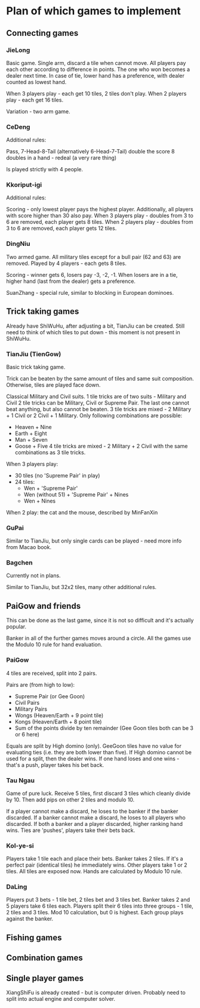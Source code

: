 # Plan of which games to implement

## Connecting games

### JieLong

Basic game.
Single arm, discard a tile when cannot move.
All players pay each other according to difference in points.
The one who won becomes a dealer next time.
In case of tie, lower hand has a preference, with dealer counted as lowest hand.

When 3 players play - each get 10 tiles, 2 tiles don't play.
When 2 players play - each get 16 tiles.

Variation - two arm game.

### CeDeng

Additional rules:

Pass, 7-Head-8-Tail (alternatively 6-Head-7-Tail) double the score
8 doubles in a hand - redeal (a very rare thing)

Is played strictly with 4 people.

### Kkoriput-igi

Additional rules:

Scoring - only lowest player pays the highest player. Additionally, all players with score higher than 30 also pay.
When 3 players play - doubles from 3 to 6 are removed, each player gets 8 tiles.
When 2 players play - doubles from 3 to 6 are removed, each player gets 12 tiles.

### DingNiu

Two armed game.
All military tiles except for a bull pair (62 and 63) are removed.
Played by 4 players - each gets 8 tiles.

Scoring - winner gets 6, losers pay -3, -2, -1.
When losers are in a tie, higher hand (last from the dealer) gets a preference.

SuanZhang - special rule, similar to blocking in European dominoes.

## Trick taking games

Already have ShiWuHu, after adjusting a bit, TianJiu can be created. 
Still need to think of which tiles to put down - this moment is not present in ShiWuHu.

### TianJiu (TienGow)

Basic trick taking game.

Trick can be beaten by the same amount of tiles and same suit composition. Otherwise, tiles are played face down.

Classical Military and Civil suits.
1 tile tricks are of two suits - Military and Civil
2 tile tricks can be Military, Civil or Supreme Pair. The last one cannot beat anything, but also cannot be beaten.
3 tile tricks are mixed - 2 Military + 1 Civil or 2 Civil + 1 Military. Only following combinations are possible:
 - Heaven + Nine
 - Earth + Eight
 - Man + Seven
 - Goose + Five 
4 tile tricks are mixed - 2 Military + 2 Civil with the same combinations as 3 tile tricks.

When 3 players play:

 - 30 tiles (no 'Supreme Pair' in play)
 - 24 tiles:
   - Wen + 'Supreme Pair'
   - Wen (without 51) + 'Supreme Pair' + Nines
   - Wen + Nines

When 2 play: the cat and the mouse, described by MinFanXin

### GuPai

Similar to TianJiu, but only single cards can be played - need more info from Macao book.

### Bagchen

Currently not in plans.

Similar to TianJiu, but 32x2 tiles, many other additional rules.

## PaiGow and friends

This can be done as the last game, since it is not so difficult and it's actually popular.

Banker in all of the further games moves around a circle.
All the games use the Modulo 10 rule for hand evaluation.

### PaiGow

4 tiles are received, split into 2 pairs.

Pairs are (from high to low):
 - Supreme Pair (or Gee Goon)
 - Civil Pairs
 - Military Pairs
 - Wongs (Heaven/Earth + 9 point tile)
 - Kongs (Heaven/Earth + 8 point tile)
 - Sum of the points divide by ten remainder (Gee Goon tiles both can be 3 or 6 here)

Equals are split by High domino (only). GeeGoon tiles have no value for evaluating ties (i.e. they are both lower than five).
If High domino cannot be used for a split, then the dealer wins.
If one hand loses and one wins - that's a push, player takes his bet back.

### Tau Ngau

Game of pure luck.
Receive 5 tiles, first discard 3 tiles which cleanly divide by 10.
Then add pips on other 2 tiles and modulo 10.

If a player cannot make a discard, he loses to the banker if the banker discarded.
If a banker cannot make a discard, he loses to all players who discarded.
If both a banker and a player discarded, higher ranking hand wins.
Ties are 'pushes', players take their bets back.

### Kol-ye-si

Players take 1 tile each and place their bets.
Banker takes 2 tiles. If it's a perfect pair (identical tiles) he immediately wins.
Other players take 1 or 2 tiles.
All tiles are exposed now.
Hands are calculated by Modulo 10 rule.

### DaLing

Players put 3 bets - 1 tile bet, 2 tiles bet and 3 tiles bet.
Banker takes 2 and 5 players take 6 tiles each.
Players split their 6 tiles into three groups - 1 tile, 2 tiles and 3 tiles.
Mod 10 calculation, but 0 is highest.
Each group plays against the banker.

## Fishing games

## Combination games

## Single player games

XiangShiFu is already created - but is computer driven.
Probably need to split into actual engine and computer solver.
